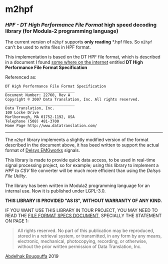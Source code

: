 # m2hpf
### *HPF - DT High Performance File Format* high speed decoding library (for Modula-2 programming language)

The current version of `m2hpf` supports **only reading** *.hpf files. So `m2hpf` can't be used to write files in HPF format.

This implementation is based on the DT HPF file format, which is described in a document I found [some where on the internet](https://forums.ni.com/ni/attachments/ni/170/813238/1/high_performance_file_format_spec%5B1%5D.pdf) entitled **DT High Performance File Format Specification**

Referenced as:
```
DT High Performance File Format Specification
_______________________________
Document Number: 22760, Rev A
Copyright © 2007 Data Translation, Inc. All rights reserved.
_______________________________
Data Translation, Inc.
100 Locke Drive
Marlborough, MA 01752-1192, USA
Telephone (508) 481-3700
Home Page http://www.datatranslation.com/
```

---

The `m2hpf` library implements a slightly modified version of the format described in the document above,
it has beed written to support the actual format of [Delsys EMGworks](https://www.delsys.com) signals.

This library is made to provide quick data access, to be used in real-time signal processing project, so for example; using this library to implement a *HPF to CSV* file converter will be much more efficient than using the *Delsys File Utility*.

The library has been written in Modula2 programming language for an internal use. Now it is published under LGPL-3.0.

**THIS LIBRARY IS PROVIDED "AS IS", WITHOUT WARRANTY OF ANY KIND.**

IF YOU WANT USE THIS LIBRARY IN TOUR PROJECT, YOU MAY NEED TO READ THE [FILE FORMAT SPECS DOCUMENT](high_performance_file_format_spec.pdf), SPECIALLY THE STATEMENT ON PAGE 1:

> All rights reserved. No part of this publication may be reproduced, stored in a retrieval
> system, or transmitted, in any form by any means, electronic, mechanical, photocopying,
> recording, or otherwise, without the prior written permission of Data Translation, Inc.


[Abdelhak Bougouffa](https://abougouffa.github.io) 2019

